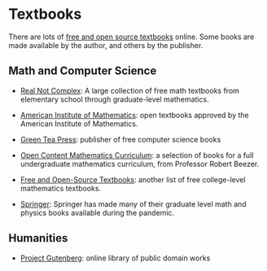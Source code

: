 # Textbooks

There are lots of [free and open source
textbooks](http://iae-pedia.org/Open_Source_Textbooks) online.  Some books are
made available by the author, and others by the publisher.  


## Math and Computer Science

- [Real Not Complex](https://realnotcomplex.com/): 
A large collection of free math textbooks from elementary school through
graduate-level mathematics.

- [American Institute of Mathematics](https://aimath.org/textbooks/approved-textbooks/): 
open textbooks approved by the American Institute of Mathematics.

- [Green Tea Press](https://greenteapress.com/wp/):
publisher of free computer science books

- [Open Content Mathematics Curriculum](http://linear.ups.edu/curriculum.html): 
a selection of books for a full undergraduate mathematics curriculum, from
Professor Robert Beezer.

- [Free and Open-Source Textbooks](http://danaernst.com/resources/free-and-open-source-textbooks/):
another list of free college-level mathematics textbooks.

- [Springer](https://link.springer.com/search?facet-content-type=%22Book%22&package=mat-covid19_textbooks&%23038;facet-language=%22En%22&%23038;sortOrder=newestFirst&%23038;showAll=true):
Springer has made many of their graduate level math and physics books available
during the pandemic.


## Humanities

- [Project Gutenberg](https://www.gutenberg.org/): online library of public
domain works


